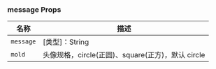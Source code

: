 ### message Props

| 名称                  | 描述                         |
|----------------------|------------------------------|
|`message`           |  [类型]：String  |
|`mold`         | 头像规格，circle(正圆)、square(正方)，默认 circle 